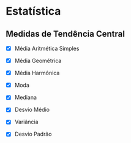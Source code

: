 # Estatística

## Medidas de Tendência Central
- [x] Média Aritmética Simples
- [x] Média Geométrica
- [x] Média Harmônica
- [x] Moda
- [x] Mediana
- [x] Desvio Médio
- [x] Variância
- [x] Desvio Padrão



